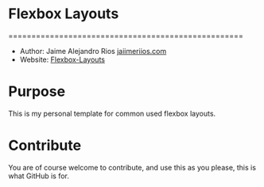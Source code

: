 # Flexbox Layouts
===================================================
- Author: Jaime Alejandro Rios [jaiimeriios.com](http://jaiimeriios.com/)
- Website: [Flexbox-Layouts](https://jaiimeriios.github.io/Flexbox-Layouts/)

Purpose
=======
This is my personal template for common used flexbox layouts.

Contribute
==========
You are of course welcome to contribute, and use this as you please, this is what GitHub is for.
